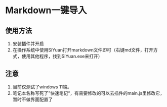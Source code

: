 # Markdown一键导入

## 使用方法

1. 安装插件并开启
2. 在操作系统中使用SiYuan打开markdown文件即可（右键md文件，打开方式，使用其他程序，找到SiYuan.exe来打开）

## 注意
1. 目前仅测试了windows 11端。
2. 笔记本名称写死了"快速笔记“，有需要修改的可以去插件的main.js里修改它，暂时不做界面配置了
